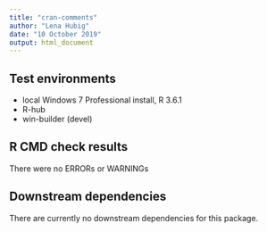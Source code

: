 ```yaml
---
title: "cran-comments"
author: "Lena Hubig"
date: "10 October 2019"
output: html_document
---
```

## Test environments
* local Windows 7 Professional install, R 3.6.1
* R-hub
* win-builder (devel) 

## R CMD check results
There were no ERRORs or WARNINGs

## Downstream dependencies
There are currently no downstream dependencies for this package.
